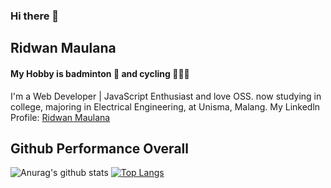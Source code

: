 ### Hi there 👋

## Ridwan Maulana
#### My Hobby is badminton 🏸 and cycling 🚴🏻‍♂️

I'm a Web Developer | JavaScript Enthusiast and love OSS.
now studying in college, majoring in Electrical Engineering, at Unisma, Malang.
My Linkedln Profile: [Ridwan Maulana](https://www.linkedin.com/in/ridwan-maulana-9a70a1169/)

## Github Performance Overall
![Anurag's github stats](https://github-readme-stats.vercel.app/api?username=R1dwanMaulana&show_icons=true&theme=synthwave)
[![Top Langs](https://github-readme-stats.vercel.app/api/top-langs/?username=R1dwanMaulana&theme=synthwave)](https://github.com/anuraghazra/github-readme-stats)
